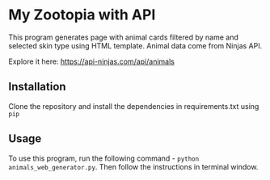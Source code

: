 # My Zootopia with API

This program generates page with animal cards filtered 
by name and selected skin type using HTML template. Animal data come from Ninjas API. 

Explore it here: https://api-ninjas.com/api/animals

## Installation

Clone the repository and install the dependencies in requirements.txt using `pip`

## Usage

To use this program, run the following command - `python animals_web_generator.py`. 
Then follow the instructions in terminal window.